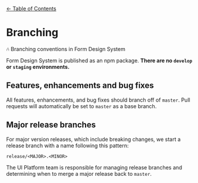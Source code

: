 [&larr; Table of Contents](../CONTRIBUTING.md)

# Branching
⑃ Branching conventions in Form Design System

Form Design System is published as an npm package. **There are no `develop` or `staging`
environments.**

## Features, enhancements and bug fixes
All features, enhancements, and bug fixes should branch off of `master`.
Pull requests will automatically be set to `master` as a base branch.

## Major release branches
For major version releases, which include breaking changes, we start a release branch with a name following this pattern:

```
release/<MAJOR>.<MINOR>
```

The UI Platform team is responsible for managing release branches and determining when to
merge a major release back to `master`.
